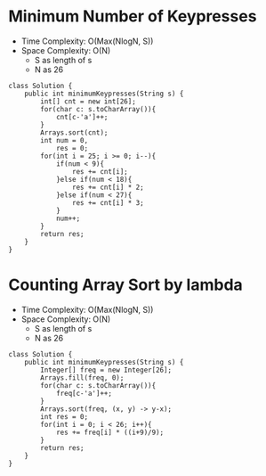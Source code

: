 # Minimum Number of Keypresses

- Time Complexity: O(Max(NlogN, S))
- Space Complexity: O(N)
  - S as length of s
  - N as 26

```
class Solution {
    public int minimumKeypresses(String s) {
        int[] cnt = new int[26];
        for(char c: s.toCharArray()){
            cnt[c-'a']++;
        }
        Arrays.sort(cnt);
        int num = 0,
            res = 0;
        for(int i = 25; i >= 0; i--){
            if(num < 9){
                res += cnt[i];
            }else if(num < 18){
                res += cnt[i] * 2;
            }else if(num < 27){
                res += cnt[i] * 3;
            }
            num++;
        }
        return res;
    }
}
```

# Counting Array Sort by lambda

- Time Complexity: O(Max(NlogN, S))
- Space Complexity: O(N)
  - S as length of s
  - N as 26

```
class Solution {
    public int minimumKeypresses(String s) {
        Integer[] freq = new Integer[26];
        Arrays.fill(freq, 0);
        for(char c: s.toCharArray()){
            freq[c-'a']++;
        }
        Arrays.sort(freq, (x, y) -> y-x);
        int res = 0;
        for(int i = 0; i < 26; i++){
            res += freq[i] * ((i+9)/9);
        }
        return res;
    }
}
```
